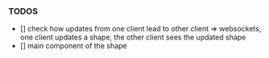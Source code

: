### TODOS

- [] check how updates from one client lead to other client =>  websockets, one client updates a shape, the other client sees the updated shape
- [] main component of the shape
